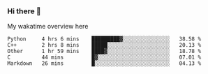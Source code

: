 ### Hi there 👋

<!--
**Jassy930/Jassy930** is a ✨ _special_ ✨ repository because its `README.md` (this file) appears on your GitHub profile.

Here are some ideas to get you started:

- 🔭 I’m currently working on ...
- 🌱 I’m currently learning ...
- 👯 I’m looking to collaborate on ...
- 🤔 I’m looking for help with ...
- 💬 Ask me about ...
- 📫 How to reach me: ...
- 😄 Pronouns: ...
- ⚡ Fun fact: ...
-->

My wakatime overview here
<!--START_SECTION:waka-->
```text
Python     4 hrs 6 mins    █████████▓░░░░░░░░░░░░░░░   38.58 % 
C++        2 hrs 8 mins    █████░░░░░░░░░░░░░░░░░░░░   20.13 % 
Other      1 hr 59 mins    ████▓░░░░░░░░░░░░░░░░░░░░   18.78 % 
C          44 mins         █▓░░░░░░░░░░░░░░░░░░░░░░░   07.01 % 
Markdown   26 mins         █░░░░░░░░░░░░░░░░░░░░░░░░   04.13 % 
```
<!--END_SECTION:waka-->
